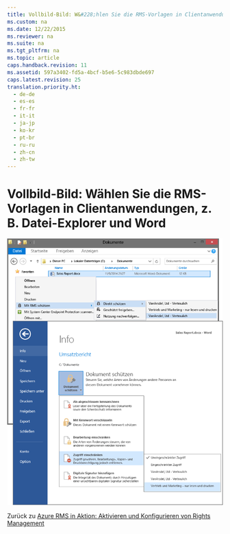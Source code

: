 ```yaml
---
title: Vollbild-Bild: W&#228;hlen Sie die RMS-Vorlagen in Clientanwendungen, z. B. Datei-Explorer und Word
ms.custom: na
ms.date: 12/22/2015
ms.reviewer: na
ms.suite: na
ms.tgt_pltfrm: na
ms.topic: article
caps.handback.revision: 11
ms.assetid: 597a3402-fd5a-4bcf-b5e6-5c983dbde697
caps.latest.revision: 25
translation.priority.ht: 
  - de-de
  - es-es
  - fr-fr
  - it-it
  - ja-jp
  - ko-kr
  - pt-br
  - ru-ru
  - zh-cn
  - zh-tw
---
```

# Vollbild-Bild: W&#228;hlen Sie die RMS-Vorlagen in Clientanwendungen, z. B. Datei-Explorer und Word
![Vollbild: Auszuwählende Azure RMS-Vorlagen](../../ems/AADRightsMgmt/media/AzRMS_TemplatesPortal_ExplorerWord.png "AzRMS_TemplatesPortal_ExplorerWord")

Zurück zu [Azure RMS in Aktion: Aktivieren und Konfigurieren von Rights Management](http://technet.microsoft.com/library/jj585026.aspx#BKMK_Example_ManagementPortal)

